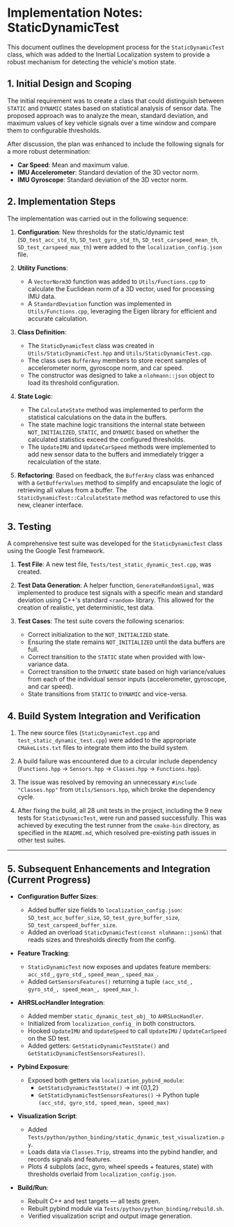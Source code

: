 # Implementation Notes: StaticDynamicTest

This document outlines the development process for the `StaticDynamicTest` class, which was added to the Inertial Localization system to provide a robust mechanism for detecting the vehicle's motion state.

## 1. Initial Design and Scoping

The initial requirement was to create a class that could distinguish between `STATIC` and `DYNAMIC` states based on statistical analysis of sensor data. The proposed approach was to analyze the mean, standard deviation, and maximum values of key vehicle signals over a time window and compare them to configurable thresholds.

After discussion, the plan was enhanced to include the following signals for a more robust determination:
-   **Car Speed**: Mean and maximum value.
-   **IMU Accelerometer**: Standard deviation of the 3D vector norm.
-   **IMU Gyroscope**: Standard deviation of the 3D vector norm.

## 2. Implementation Steps

The implementation was carried out in the following sequence:

1.  **Configuration**: New thresholds for the static/dynamic test (`SD_test_acc_std_th`, `SD_test_gyro_std_th`, `SD_test_carspeed_mean_th`, `SD_test_carspeed_max_th`) were added to the `localization_config.json` file.

2.  **Utility Functions**:
    -   A `VectorNorm3D` function was added to `Utils/Functions.cpp` to calculate the Euclidean norm of a 3D vector, used for processing IMU data.
    -   A `StandardDeviation` function was implemented in `Utils/Functions.cpp`, leveraging the Eigen library for efficient and accurate calculation.

3.  **Class Definition**:
    -   The `StaticDynamicTest` class was created in `Utils/StaticDynamicTest.hpp` and `Utils/StaticDynamicTest.cpp`.
    -   The class uses `BufferAny` members to store recent samples of accelerometer norm, gyroscope norm, and car speed.
    -   The constructor was designed to take a `nlohmann::json` object to load its threshold configuration.

4.  **State Logic**:
    -   The `CalculateState` method was implemented to perform the statistical calculations on the data in the buffers.
    -   The state machine logic transitions the internal state between `NOT_INITIALIZED`, `STATIC`, and `DYNAMIC` based on whether the calculated statistics exceed the configured thresholds.
    -   The `UpdateIMU` and `UpdateCarSpeed` methods were implemented to add new sensor data to the buffers and immediately trigger a recalculation of the state.

5.  **Refactoring**: Based on feedback, the `BufferAny` class was enhanced with a `GetBufferValues` method to simplify and encapsulate the logic of retrieving all values from a buffer. The `StaticDynamicTest::CalculateState` method was refactored to use this new, cleaner interface.

## 3. Testing

A comprehensive test suite was developed for the `StaticDynamicTest` class using the Google Test framework.

1.  **Test File**: A new test file, `Tests/test_static_dynamic_test.cpp`, was created.

2.  **Test Data Generation**: A helper function, `GenerateRandomSignal`, was implemented to produce test signals with a specific mean and standard deviation using C++'s standard `<random>` library. This allowed for the creation of realistic, yet deterministic, test data.

3.  **Test Cases**: The test suite covers the following scenarios:
    -   Correct initialization to the `NOT_INITIALIZED` state.
    -   Ensuring the state remains `NOT_INITIALIZED` until the data buffers are full.
    -   Correct transition to the `STATIC` state when provided with low-variance data.
    -   Correct transition to the `DYNAMIC` state based on high variance/values from each of the individual sensor inputs (accelerometer, gyroscope, and car speed).
    -   State transitions from `STATIC` to `DYNAMIC` and vice-versa.

## 4. Build System Integration and Verification

1.  The new source files (`StaticDynamicTest.cpp` and `test_static_dynamic_test.cpp`) were added to the appropriate `CMakeLists.txt` files to integrate them into the build system.

2.  A build failure was encountered due to a circular include dependency (`Functions.hpp` -> `Sensors.hpp` -> `Classes.hpp` -> `Functions.hpp`).

3.  The issue was resolved by removing an unnecessary `#include "Classes.hpp"` from `Utils/Sensors.hpp`, which broke the dependency cycle.

4.  After fixing the build, all 28 unit tests in the project, including the 9 new tests for `StaticDynamicTest`, were run and passed successfully. This was achieved by executing the test runner from the `cmake-bin` directory, as specified in the `README.md`, which resolved pre-existing path issues in other test suites.

---

## 5. Subsequent Enhancements and Integration (Current Progress)

- **Configuration Buffer Sizes**:
  - Added buffer size fields to `localization_config.json`: `SD_test_acc_buffer_size`, `SD_test_gyro_buffer_size`, `SD_test_carspeed_buffer_size`.
  - Added an overload `StaticDynamicTest(const nlohmann::json&)` that reads sizes and thresholds directly from the config.

- **Feature Tracking**:
  - `StaticDynamicTest` now exposes and updates feature members: `acc_std_`, `gyro_std_`, `speed_mean_`, `speed_max_`.
  - Added `GetSensorsFeatures()` returning a tuple `(acc_std_, gyro_std_, speed_mean_, speed_max_)`.

- **AHRSLocHandler Integration**:
  - Added member `static_dynamic_test_obj_` to `AHRSLocHandler`.
  - Initialized from `localization_config_` in both constructors.
  - Hooked `UpdateIMU` and `UpdateSpeed` to call `UpdateIMU` / `UpdateCarSpeed` on the SD test.
  - Added getters: `GetStaticDynamicTestState()` and `GetStaticDynamicTestSensorsFeatures()`.

- **Pybind Exposure**:
  - Exposed both getters via `localization_pybind_module`:
    - `GetStaticDynamicTestState()` → int {0,1,2}
    - `GetStaticDynamicTestSensorsFeatures()` → Python tuple `(acc_std, gyro_std, speed_mean, speed_max)`

- **Visualization Script**:
  - Added `Tests/python/python_binding/static_dynamic_test_visualization.py`.
  - Loads data via `Classes.Trip`, streams into the pybind handler, and records signals and features.
  - Plots 4 subplots (acc, gyro, wheel speeds + features, state) with thresholds overlaid from `localization_config.json`.

- **Build/Run**:
  - Rebuilt C++ and test targets — all tests green.
  - Rebuilt pybind module via `Tests/python/python_binding/rebuild.sh`.
  - Verified visualization script and output image generation.
